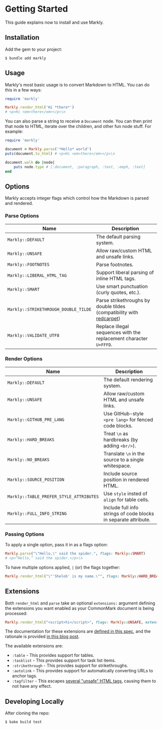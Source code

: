 # Getting Started

This guide explains now to install and use Markly.

## Installation 

Add the gem to your project:

	$ bundle add markly

## Usage

Markly's most basic usage is to convert Markdown to HTML. You can do this in a few ways:

~~~ ruby
require 'markly'

Markly.render_html('Hi *there*')
# <p>Hi <em>there</em></p>\n
~~~

You can also parse a string to receive a `Document` node. You can then print that node to HTML, iterate over the children, and other fun node stuff. For example:

~~~ ruby
require 'markly'

document = Markly.parse('*Hello* world')
puts(document.to_html) # <p>Hi <em>there</em></p>\n

document.walk do |node|
	puts node.type # [:document, :paragraph, :text, :emph, :text]
end
~~~

## Options

Markly accepts integer flags which control how the Markdown is parsed and rendered.

### Parse Options

| Name                                 | Description
| ------------------------------------ | -----------
| `Markly::DEFAULT`                    | The default parsing system.
| `Markly::UNSAFE`                     | Allow raw/custom HTML and unsafe links.
| `Markly::FOOTNOTES`                  | Parse footnotes.
| `Markly::LIBERAL_HTML_TAG`           | Support liberal parsing of inline HTML tags.
| `Markly::SMART`                      | Use smart punctuation (curly quotes, etc.).
| `Markly::STRIKETHROUGH_DOUBLE_TILDE` | Parse strikethroughs by double tildes (compatibility with [redcarpet](https://github.com/vmg/redcarpet))
| `Markly::VALIDATE_UTF8`              | Replace illegal sequences with the replacement character `U+FFFD`.

### Render Options

| Name                                    | Description                                                     |
| --------------------------------------- | --------------------------------------------------------------- |
| `Markly::DEFAULT`                       | The default rendering system.                                   |
| `Markly::UNSAFE`                        | Allow raw/custom HTML and unsafe links.                         |
| `Markly::GITHUB_PRE_LANG`               | Use GitHub-style `<pre lang>` for fenced code blocks.           |
| `Markly::HARD_BREAKS`                   | Treat `\n` as hardbreaks (by adding `<br/>`).                   |
| `Markly::NO_BREAKS`                     | Translate `\n` in the source to a single whitespace.            |
| `Markly::SOURCE_POSITION`               | Include source position in rendered HTML.                       |
| `Markly::TABLE_PREFER_STYLE_ATTRIBUTES` | Use `style` insted of `align` for table cells.                  |
| `Markly::FULL_INFO_STRING`              | Include full info strings of code blocks in separate attribute. |

### Passing Options

To apply a single option, pass it in as a flags option:

``` ruby
Markly.parse("\"Hello,\" said the spider.", flags: Markly::SMART)
# <p>“Hello,” said the spider.</p>\n
```

To have multiple options applied, `|` (or) the flags together:

``` ruby
Markly.render_html("\"'Shelob' is my name.\"", flags: Markly::HARD_BREAKS|Markly::SOURCE_POSITION)
```

## Extensions

Both `render_html` and `parse` take an optional `extensions:` argument defining the extensions you want enabled as your CommonMark document is being processed:

``` ruby
Markly.render_html("<script>hi</script>", flags: Markly::UNSAFE, extensions: [:tagfilter])
```

The documentation for these extensions are [defined in this spec](https://github.github.com/gfm/), and the rationale is provided [in this blog post](https://githubengineering.com/a-formal-spec-for-github-markdown/).

The available extensions are:

  - `:table` - This provides support for tables.
  - `:tasklist` - This provides support for task list items.
  - `:strikethrough` - This provides support for strikethroughs.
  - `:autolink` - This provides support for automatically converting URLs to anchor tags.
  - `:tagfilter` - This escapes [several "unsafe" HTML tags](https://github.github.com/gfm/#disallowed-raw-html-extension-), causing them to not have any effect.

## Developing Locally

After cloning the repo:

	$ bake build test
